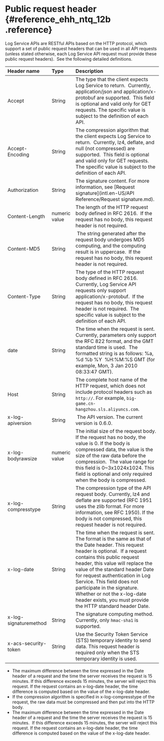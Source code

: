 # Public request header {#reference_ehh_ntq_12b .reference}

Log Service APIs are RESTful APIs based on the HTTP protocol, which support a set of public request headers that can be used in all API requests \(unless stated otherwise, each Log Service API request must provide these public request headers\).  See the following detailed definitions.

|Header name|Type|Description|
|:----------|:---|:----------|
|Accept|String|The type that the client expects Log Service to return.  Currently, application/json and application/x-protobuf are supported.  This field is optional and valid only for GET requests. The specific value is subject to the definition of each API.|
|Accept-Encoding|String|The compression algorithm that the client expects Log Service to return.  Currently, lz4, deflate, and null \(not compressed\) are supported.  This field is optional and valid only for GET requests. The specific value is subject to the definition of each API.|
|Authorization|String|The signature content. For more information, see [Request signature](intl.en-US/API Reference/Request signature.md).|
|Content-Length|numeric value|The length of the HTTP request body defined in RFC 2616.  If the request has no body, this request header is not required.|
|Content-MD5|String| The string generated after the request body undergoes MD5 computing, and the computing result is in uppercase.  If the request has no body, this request header is not required.|
|Content-Type|String|The type of the HTTP request body defined in RFC 2616.  Currently, Log Service API requests only support application/x-protobuf.  If the request has no body, this request header is not required.  The specific value is subject to the definition of each API.|
|date|String|The time when the request is sent. Currently, parameters only support the RFC 822 format, and the GMT standard time is used.  The formatted string is as follows: %a, %d %b %Y  %H:%M:%S GMT \(for example, Mon, 3 Jan 2010 08:33:47 GMT\).|
|Host|String|The complete host name of the HTTP request, which does not include protocol headers such as `http://`. For example, `big-game.cn-hangzhou.sls.aliyuncs.com`.|
|x-log-apiversion|String| The API version. The current version is 0.6.0.|
|x-log-bodyrawsize|numeric value|The initial size of the request body. If the request has no body, the value is 0. If the body is compressed data, the value is the size of the raw data before the compression.  The value range for this field is 0~3x1024x1024. This field is optional and only required when the body is compressed.|
|x-log-compresstype|String|The compression type of the API request body. Currently, lz4 and deflate are supported \(RFC 1951 uses the zlib format. For more information, see RFC 1950\). If the body is not compressed, this request header is not required.|
|x-log-date|String|The time when the request is sent. The format is the same as that of the Date header. This request header is optional.  If a request contains this public request header, this value will replace the value of the standard header Date for request authentication in Log Service. This field does not participate in the signature. Whether or not the x-log-date header exists, you must provide the HTTP standard header Date.|
|x-log-signaturemethod|String|The signature computing method. Currently, only `hmac-sha1` is supported.|
|x-acs-security-token|String|Use the Security Token Service \(STS\) temporary identity to send data. This request header is required only when the STS temporary identity is used.|

-   The maximum difference between the time expressed in the Date header of a request and the time the server receives the request is 15 minutes. If this difference exceeds 15 minutes, the server will reject this request. If the request contains an x-log-date header, the time difference is computed based on the value of the x-log-date header.
-   If the compression algorithm is specified in x-log-compresstype of the request, the raw data must be compressed and then put into the HTTP body.
-   The maximum difference between the time expressed in the Date header of a request and the time the server receives the request is 15 minutes.  If this difference exceeds 15 minutes, the server will reject this request. If the request contains an x-log-date header, the time difference is computed based on the value of the x-log-date header.

